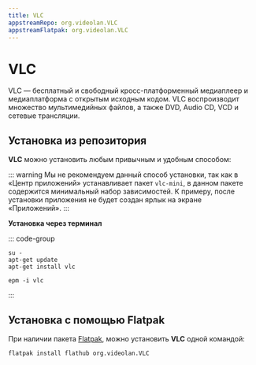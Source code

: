 ```yaml
---
title: VLC
appstreamRepo: org.videolan.VLC
appstreamFlatpak: org.videolan.VLC
---
```


# VLC

VLC — бесплатный и свободный кросс-платформенный медиаплеер и медиаплатформа с открытым исходным кодом. VLC воспроизводит множество мультимедийных файлов, а также DVD, Audio CD, VCD и сетевые трансляции.

## Установка из репозитория

**VLC** можно установить любым привычным и удобным способом:

<!--@include: ./parts/install/software-repo.md-->

::: warning
Мы не рекомендуем данный способ установки, так как в «Центр приложений» устанавливает пакет `vlc-mini`, в данном пакете содержится минимальный набор зависимостей. К примеру, после установки приложения не будет создан ярлык на экране «Приложений».
:::


**Установка через терминал**

::: code-group

```shell[apt-get]
su -
apt-get update
apt-get install vlc
```
```shell[epm]
epm -i vlc
```

:::



## Установка c помощью Flatpak <Badge type="danger" text="Неофициальная сборка" />

При наличии пакета [Flatpak](/flatpak), можно установить **VLC** одной командой:

```shell
flatpak install flathub org.videolan.VLC
```

<!--@include: ./parts/install/software-flatpak.md-->